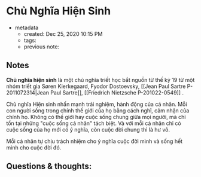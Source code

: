 # Chủ Nghĩa Hiện Sinh

- metadata
	- created: Dec 25, 2020 10:15 PM
	- tags:
	- previous note:

## Notes
**Chủ nghĩa hiện sinh** là một chủ nghĩa triết học bắt nguồn từ thế kỷ 19 từ một nhóm triết gia Søren Kierkegaard, Fyodor Dostoevsky, [[Jean Paul Sartre P-2011072314|Jean Paul Sartre]], [[Friedrich Nietzsche P-201022-0549]] .

Chủ nghĩa Hiện sinh nhấn mạnh trải nghiệm, hành động của cá nhân. Mỗi con người sống trong chính thế giới của họ bằng cách nghĩ, cảm nhận của chính họ. Không có thế giới hay cuộc sống chung giữa mọi người, mà chỉ tồn tại những "cuộc sống cá nhân" tách biệt. Và với mỗi cá nhân chỉ có cuộc sống của họ mới có ý nghĩa, còn cuộc đời chung thì là hư vô.

Mỗi cá nhân tự chịu trách nhiệm cho ý nghĩa cuộc đời mình và sống hết mình cho cuộc đời đó.

## Questions & thoughts:
